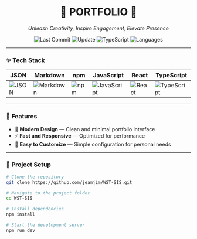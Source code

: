 <h1 align="center">🚀 <strong>PORTFOLIO</strong> 🚀</h1>

<p align="center">
  <em>Unleash Creativity, Inspire Engagement, Elevate Presence</em>
</p>

<p align="center">
  <img src="https://img.shields.io/github/last-commit/jeamjim/WST-SIS?color=gray&label=last%20commit" alt="Last Commit"/>
  <img src="https://img.shields.io/badge/update-yesterday-blue" alt="Update"/>
  <img src="https://img.shields.io/badge/typescript-98.6%25-blue" alt="TypeScript"/>
  <img src="https://img.shields.io/badge/languages-3-lightgrey" alt="Languages"/>
</p>

---

### ✨ **Tech Stack**

| JSON | Markdown | npm | JavaScript | React | TypeScript |
|-------|----------|-----|------------|--------|------------|
| ![JSON](https://img.shields.io/badge/JSON-000000?logo=json&logoColor=white) | ![Markdown](https://img.shields.io/badge/Markdown-000000?logo=markdown&logoColor=white) | ![npm](https://img.shields.io/badge/npm-CB3837?logo=npm&logoColor=white) | ![JavaScript](https://img.shields.io/badge/JavaScript-F7DF1E?logo=javascript&logoColor=black) | ![React](https://img.shields.io/badge/React-20232A?logo=react&logoColor=61DAFB) | ![TypeScript](https://img.shields.io/badge/TypeScript-007ACC?logo=typescript&logoColor=white) |

---

### 📌 **Features**
- 🎨 **Modern Design** — Clean and minimal portfolio interface  
- ⚡ **Fast and Responsive** — Optimized for performance  
- 🔧 **Easy to Customize** — Simple configuration for personal needs  

---

### 📂 **Project Setup**

```bash
# Clone the repository
git clone https://github.com/jeamjim/WST-SIS.git

# Navigate to the project folder
cd WST-SIS

# Install dependencies
npm install

# Start the development server
npm run dev
